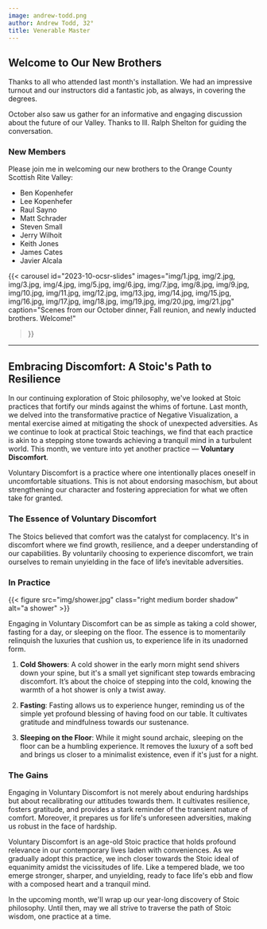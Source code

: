 ```yaml
---
image: andrew-todd.png
author: Andrew Todd, 32°
title: Venerable Master
---
```


## Welcome to Our New Brothers

Thanks to all who attended last month's installation. We had an impressive turnout and our instructors did a fantastic job, as always, in covering the degrees.

October also saw us gather for an informative and engaging discussion about the future of our Valley. Thanks to Ill. Ralph Shelton for guiding the conversation.

### New Members

Please join me in welcoming our new brothers to the Orange County Scottish Rite Valley:

- Ben Kopenhefer
- Lee Kopenhefer 
- Raul Sayno
- Matt Schrader
- Steven Small
- Jerry Wilhoit
- Keith Jones
- James Cates
- Javier Alcala

{{< carousel 
    id="2023-10-ocsr-slides" 
    images="img/1.jpg, img/2.jpg, img/3.jpg, img/4.jpg, img/5.jpg, img/6.jpg, img/7.jpg, img/8.jpg, img/9.jpg, img/10.jpg, img/11.jpg, img/12.jpg, img/13.jpg, img/14.jpg, img/15.jpg, img/16.jpg, img/17.jpg, img/18.jpg, img/19.jpg, img/20.jpg, img/21.jpg" 
    caption="Scenes from our October dinner, Fall reunion, and newly inducted brothers. Welcome!" 
>}}

---

## Embracing Discomfort: A Stoic's Path to Resilience

In our continuing exploration of Stoic philosophy, we've looked at Stoic practices that fortify our minds against the whims of fortune. Last month, we delved into the transformative practice of Negative Visualization, a mental exercise aimed at mitigating the shock of unexpected adversities. As we continue to look at practical Stoic teachings, we find that each practice is akin to a stepping stone towards achieving a tranquil mind in a turbulent world. This month, we venture into yet another practice — **Voluntary Discomfort**.

Voluntary Discomfort is a practice where one intentionally places oneself in uncomfortable situations. This is not about endorsing masochism, but about strengthening our character and fostering appreciation for what we often take for granted.

### The Essence of Voluntary Discomfort

The Stoics believed that comfort was the catalyst for complacency. It's in discomfort where we find growth, resilience, and a deeper understanding of our capabilities. By voluntarily choosing to experience discomfort, we train ourselves to remain unyielding in the face of life’s inevitable adversities.

### In Practice

{{< figure src="img/shower.jpg" class="right medium border shadow" alt="a shower" >}}

Engaging in Voluntary Discomfort can be as simple as taking a cold shower, fasting for a day, or sleeping on the floor. The essence is to momentarily relinquish the luxuries that cushion us, to experience life in its unadorned form.

1. **Cold Showers**: A cold shower in the early morn might send shivers down your spine, but it's a small yet significant step towards embracing discomfort. It’s about the choice of stepping into the cold, knowing the warmth of a hot shower is only a twist away.

2. **Fasting**: Fasting allows us to experience hunger, reminding us of the simple yet profound blessing of having food on our table. It cultivates gratitude and mindfulness towards our sustenance.

3. **Sleeping on the Floor**: While it might sound archaic, sleeping on the floor can be a humbling experience. It removes the luxury of a soft bed and brings us closer to a minimalist existence, even if it's just for a night.

### The Gains

Engaging in Voluntary Discomfort is not merely about enduring hardships but about recalibrating our attitudes towards them. It cultivates resilience, fosters gratitude, and provides a stark reminder of the transient nature of comfort. Moreover, it prepares us for life's unforeseen adversities, making us robust in the face of hardship.

Voluntary Discomfort is an age-old Stoic practice that holds profound relevance in our contemporary lives laden with conveniences. As we gradually adopt this practice, we inch closer towards the Stoic ideal of equanimity amidst the vicissitudes of life. Like a tempered blade, we too emerge stronger, sharper, and unyielding, ready to face life's ebb and flow with a composed heart and a tranquil mind.

In the upcoming month, we'll wrap up our year-long discovery of Stoic philosophy. Until then, may we all strive to traverse the path of Stoic wisdom, one practice at a time.